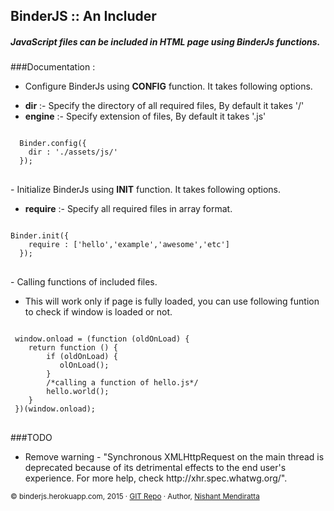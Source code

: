 ## BinderJS :: An Includer
##### JavaScript files can be included in HTML page using BinderJs functions.
###Documentation :
- Configure BinderJs using <b>CONFIG</b> function. It takes following options.
<ul>
<li><b>dir</b> :- Specify the directory of all required files, By default it takes '/'</li>
<li><b>engine</b> :- Specify extension of files, By default it takes '.js'</li>
</ul>
<pre>
<code>
  Binder.config({
	dir : './assets/js/'
  });
</code>
</pre> 
- Initialize BinderJs using <b>INIT</b> function. It takes following options.
<ul>
<li><b>require</b> :- Specify all required files in array format.</li>
</ul>
<pre>
<code>
Binder.init({
	require : ['hello','example','awesome','etc']
  });
</code>
</pre>
- Calling functions of included files.
<ul>
<li>
This will work only if page is fully loaded, you can use following funtion to check if window is loaded or not.
</li>
</ul>
<pre>
<code>
 window.onload = (function (oldOnLoad) {
	return function () {
	    if (oldOnLoad) { 
	       olOnLoad();
	    }
	    /*calling a function of hello.js*/
	    hello.world();
	}
 })(window.onload);
</code>
</pre>

###TODO
<ul>
<li>
Remove warning - "Synchronous XMLHttpRequest on the main thread is deprecated because of its detrimental effects to the end user's experience. For more help, check http://xhr.spec.whatwg.org/".
</li>
</ul>

<small>© binderjs.herokuapp.com, 2015 · <a href='https://github.com/nishantmendiratta/BinderJs'>GIT Repo</a> · Author, <a href='http://github.com/nishantmendiratta'>Nishant Mendiratta</a></small>